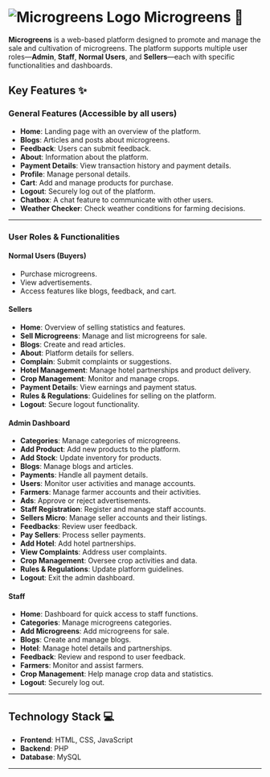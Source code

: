 # ![Microgreens Logo](logo.png) Microgreens 🌱

**Microgreens** is a web-based platform designed to promote and manage the sale and cultivation of microgreens. The platform supports multiple user roles—**Admin**, **Staff**, **Normal Users**, and **Sellers**—each with specific functionalities and dashboards.

## Key Features ✨

### General Features (Accessible by all users)
- **Home**: Landing page with an overview of the platform.
- **Blogs**: Articles and posts about microgreens.
- **Feedback**: Users can submit feedback.
- **About**: Information about the platform.
- **Payment Details**: View transaction history and payment details.
- **Profile**: Manage personal details.
- **Cart**: Add and manage products for purchase.
- **Logout**: Securely log out of the platform.
- **Chatbox**: A chat feature to communicate with other users.
- **Weather Checker**: Check weather conditions for farming decisions.

---

### User Roles & Functionalities

#### **Normal Users (Buyers)**
- Purchase microgreens.
- View advertisements.
- Access features like blogs, feedback, and cart.

#### **Sellers**
- **Home**: Overview of selling statistics and features.
- **Sell Microgreens**: Manage and list microgreens for sale.
- **Blogs**: Create and read articles.
- **About**: Platform details for sellers.
- **Complain**: Submit complaints or suggestions.
- **Hotel Management**: Manage hotel partnerships and product delivery.
- **Crop Management**: Monitor and manage crops.
- **Payment Details**: View earnings and payment status.
- **Rules & Regulations**: Guidelines for selling on the platform.
- **Logout**: Secure logout functionality.

#### **Admin Dashboard**
- **Categories**: Manage categories of microgreens.
- **Add Product**: Add new products to the platform.
- **Add Stock**: Update inventory for products.
- **Blogs**: Manage blogs and articles.
- **Payments**: Handle all payment details.
- **Users**: Monitor user activities and manage accounts.
- **Farmers**: Manage farmer accounts and their activities.
- **Ads**: Approve or reject advertisements.
- **Staff Registration**: Register and manage staff accounts.
- **Sellers Micro**: Manage seller accounts and their listings.
- **Feedbacks**: Review user feedback.
- **Pay Sellers**: Process seller payments.
- **Add Hotel**: Add hotel partnerships.
- **View Complaints**: Address user complaints.
- **Crop Management**: Oversee crop activities and data.
- **Rules & Regulations**: Update platform guidelines.
- **Logout**: Exit the admin dashboard.

#### **Staff**
- **Home**: Dashboard for quick access to staff functions.
- **Categories**: Manage microgreens categories.
- **Add Microgreens**: Add microgreens for sale.
- **Blogs**: Create and manage blogs.
- **Hotel**: Manage hotel details and partnerships.
- **Feedback**: Review and respond to user feedback.
- **Farmers**: Monitor and assist farmers.
- **Crop Management**: Help manage crop data and statistics.
- **Logout**: Securely log out.

---

## Technology Stack 💻
- **Frontend**: HTML, CSS, JavaScript
- **Backend**: PHP
- **Database**: MySQL

---

